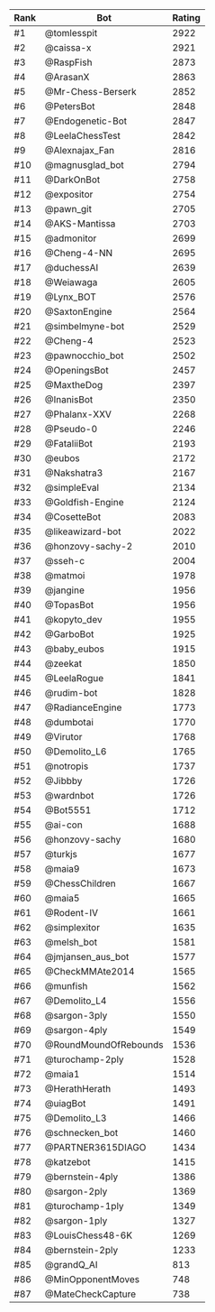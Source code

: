 Rank|Bot|Rating
---|---|---
#1|@tomlesspit|2922
#2|@caissa-x|2921
#3|@RaspFish|2873
#4|@ArasanX|2863
#5|@Mr-Chess-Berserk|2852
#6|@PetersBot|2848
#7|@Endogenetic-Bot|2847
#8|@LeelaChessTest|2842
#9|@Alexnajax_Fan|2816
#10|@magnusglad_bot|2794
#11|@DarkOnBot|2758
#12|@expositor|2754
#13|@pawn_git|2705
#14|@AKS-Mantissa|2703
#15|@admonitor|2699
#16|@Cheng-4-NN|2695
#17|@duchessAI|2639
#18|@Weiawaga|2605
#19|@Lynx_BOT|2576
#20|@SaxtonEngine|2564
#21|@simbelmyne-bot|2529
#22|@Cheng-4|2523
#23|@pawnocchio_bot|2502
#24|@OpeningsBot|2457
#25|@MaxtheDog|2397
#26|@InanisBot|2350
#27|@Phalanx-XXV|2268
#28|@Pseudo-0|2246
#29|@FataliiBot|2193
#30|@eubos|2172
#31|@Nakshatra3|2167
#32|@simpleEval|2134
#33|@Goldfish-Engine|2124
#34|@CosetteBot|2083
#35|@likeawizard-bot|2022
#36|@honzovy-sachy-2|2010
#37|@sseh-c|2004
#38|@matmoi|1978
#39|@jangine|1956
#40|@TopasBot|1956
#41|@kopyto_dev|1955
#42|@GarboBot|1925
#43|@baby_eubos|1915
#44|@zeekat|1850
#45|@LeelaRogue|1841
#46|@rudim-bot|1828
#47|@RadianceEngine|1773
#48|@dumbotai|1770
#49|@Virutor|1768
#50|@Demolito_L6|1765
#51|@notropis|1737
#52|@Jibbby|1726
#53|@wardnbot|1726
#54|@Bot5551|1712
#55|@ai-con|1688
#56|@honzovy-sachy|1680
#57|@turkjs|1677
#58|@maia9|1673
#59|@ChessChildren|1667
#60|@maia5|1665
#61|@Rodent-IV|1661
#62|@simplexitor|1635
#63|@melsh_bot|1581
#64|@jmjansen_aus_bot|1577
#65|@CheckMMAte2014|1565
#66|@munfish|1562
#67|@Demolito_L4|1556
#68|@sargon-3ply|1550
#69|@sargon-4ply|1549
#70|@RoundMoundOfRebounds|1536
#71|@turochamp-2ply|1528
#72|@maia1|1514
#73|@HerathHerath|1493
#74|@uiagBot|1491
#75|@Demolito_L3|1466
#76|@schnecken_bot|1460
#77|@PARTNER3615DIAGO|1434
#78|@katzebot|1415
#79|@bernstein-4ply|1386
#80|@sargon-2ply|1369
#81|@turochamp-1ply|1349
#82|@sargon-1ply|1327
#83|@LouisChess48-6K|1269
#84|@bernstein-2ply|1233
#85|@grandQ_AI|813
#86|@MinOpponentMoves|748
#87|@MateCheckCapture|738
